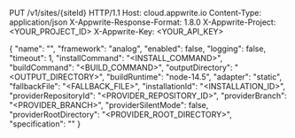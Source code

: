 PUT /v1/sites/{siteId} HTTP/1.1
Host: cloud.appwrite.io
Content-Type: application/json
X-Appwrite-Response-Format: 1.8.0
X-Appwrite-Project: <YOUR_PROJECT_ID>
X-Appwrite-Key: <YOUR_API_KEY>

{
  "name": "<NAME>",
  "framework": "analog",
  "enabled": false,
  "logging": false,
  "timeout": 1,
  "installCommand": "<INSTALL_COMMAND>",
  "buildCommand": "<BUILD_COMMAND>",
  "outputDirectory": "<OUTPUT_DIRECTORY>",
  "buildRuntime": "node-14.5",
  "adapter": "static",
  "fallbackFile": "<FALLBACK_FILE>",
  "installationId": "<INSTALLATION_ID>",
  "providerRepositoryId": "<PROVIDER_REPOSITORY_ID>",
  "providerBranch": "<PROVIDER_BRANCH>",
  "providerSilentMode": false,
  "providerRootDirectory": "<PROVIDER_ROOT_DIRECTORY>",
  "specification": ""
}

